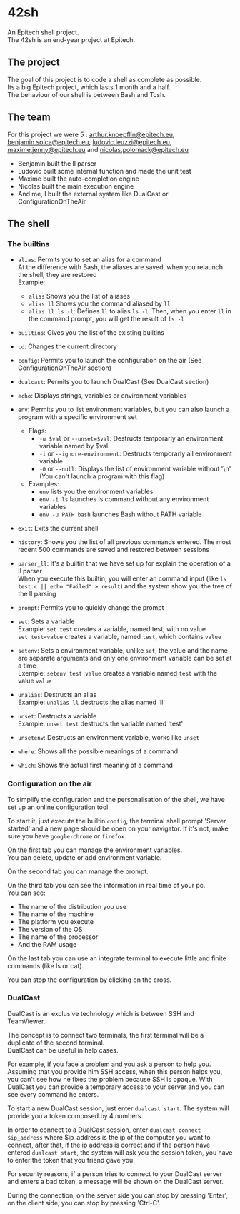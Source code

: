 # 42sh
An Epitech shell project.  
The 42sh is an end-year project at Epitech.    

## The project
The goal of this project is to code a shell as complete as possible.  
Its a big Epitech project, which lasts 1 month and a half.  
The behaviour of our shell is between Bash and Tcsh.

## The team
For this project we were 5 : arthur.knoepflin@epitech.eu, benjamin.solca@epitech.eu, ludovic.leuzzi@epitech.eu, maxime.jenny@epitech.eu and nicolas.polomack@epitech.eu
* Benjamin built the ll parser
* Ludovic built some internal function and made the unit test
* Maxime built the auto-completion engine
* Nicolas built the main execution engine
* And me, I built the external system like DualCast or ConfigurationOnTheAir

## The shell
### The builtins
* `alias`: Permits you to set an alias for a command  
At the difference with Bash, the aliases are saved, when you relaunch the shell, they are restored  
Example:  
  - `alias` Shows you the list of aliases
  - `alias ll` Shows you the command aliased by `ll`  
  - `alias ll ls -l`: Defines `ll` to alias `ls -l`. Then, when you enter `ll` in the command prompt, you will get the result of `ls -l`  

* `builtins`: Gives you the list of the existing builtins

* `cd`: Changes the current directory

* `config`: Permits you to launch the configuration on the air (See ConfigurationOnTheAir section)

* `dualcast`: Permits you to launch DualCast (See DualCast section)

* `echo`: Displays strings, variables or environment variables

* `env`: Permits you to list environment variables, but you can also launch a program with a specific environment set
  * Flags:
    * `-u $val` or `--unset=$val`: Destructs temporarly an environment variable named by $val
    * `-i` or `--ignore-environment`: Destructs temporarly all environment variable
    * `-0` or `--null`: Displays the list of environment variable without '\n' (You can't launch a program with this flag)
  * Examples:
    * `env` lists you the environment variables  
    * `env -i ls` launches ls command without any environment variables  
    * `env -u PATH bash` launches Bash without PATH variable

* `exit`: Exits the current shell

* `history`: Shows you the list of all previous commands entered. The most recent 500 commands are saved and restored between sessions

* `parser_ll`: It's a builtin that we have set up for explain the operation of a ll parser  
When you execute this builtin, you will enter an command input (like `ls test.c || echo "Failed" > result`) and the system show you the tree of the ll parsing

* `prompt`: Permits you to quickly change the prompt

* `set`: Sets a variable  
Example: `set test` creates a variable, named test, with no value  
`set test=value` creates a variable, named `test`, which contains `value`

* `setenv`: Sets a environment variable, unlike `set`, the value and the name are separate arguments and only one environment variable can be set at a time  
Exemple: `setenv test value` creates a variable named `test` with the value `value`

* `unalias`: Destructs an alias  
Example: `unalias ll` destructs the alias named 'll'

* `unset`: Destructs a variable  
Example: `unset test` destructs the variable named 'test'

* `unsetenv`: Destructs an environment variable, works like `unset`

* `where`: Shows all the possible meanings of a command

* `which`: Shows the actual first meaning of a command

### Configuration on the air
To simplify the configuration and the personalisation of the shell, we have set up an online configuration tool.

To start it, just execute the builtin `config`, the terminal shall prompt 'Server started' and a new page should be open on your navigator.
If it's not, make sure you have `google-chrome` or `firefox`.

On the first tab you can manage the environment variables.  
You can delete, update or add environment variable.

On the second tab you can manage the prompt.

On the third tab you can see the information in real time of your pc.  
You can see:
* The name of the distribution you use
* The name of the machine
* The platform you execute
* The version of the OS
* The name of the processor
* And the RAM usage

On the last tab you can use an integrate terminal to execute little and finite commands (like ls or cat).

You can stop the configuration by clicking on the cross.

### DualCast
DualCast is an exclusive technology which is between SSH and TeamViewer.

The concept is to connect two terminals, the first terminal will be a duplicate of the second terminal.  
DualCast can be useful in help cases. 

For example, if you face a problem and you ask a person to help you. Assuming that you provide him SSH access, when this person helps you, you can't see how he fixes the problem because SSH is opaque. With DualCast you can provide a temporary access to your server and you can see every command he enters.

To start a new DualCast session, just enter `dualcast start`. The system will provide you a token composed by 4 numbers.

In order to connect to a DualCast session, enter `dualcast connect $ip_address` where $ip_address is the ip of the computer you want to connect, after that, if the ip address is correct and if the person have entered `dualcast start`, the system will ask you the session token, you have to enter the token that you friend gave you.

For security reasons, if a person tries to connect to your DualCast server and enters a bad token, a message will be shown on the DualCast server.
          
During the connection, on the server side you can stop by pressing 'Enter', on the client side, you can stop by pressing 'Ctrl-C'.



